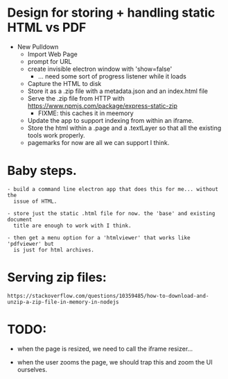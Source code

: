 # Design for storing + handling static HTML vs PDF

- New Pulldown
    - Import Web Page
    - prompt for URL
    - create invisible electron window with 'show=false'
       - ... need some sort of progress listener while it loads
    - Capture the HTML to disk
    - Store it as a .zip file with a metadata.json and an index.html file
    - Serve the .zip file from HTTP with
        https://www.npmjs.com/package/express-static-zip
        - FIXME: this caches it in meemory
    - Update the app to support indexing from within an iframe.
    - Store the html within a .page and a .textLayer so that all the existing
      tools work properly.
    - pagemarks for now are all we can support I think.

# Baby steps.

    - build a command line electron app that does this for me... without the
      issue of HTML.

    - store just the static .html file for now. the 'base' and existing document
      title are enough to work with I think.

    - then get a menu option for a 'htmlviewer' that works like 'pdfviewer' but
      is just for html archives.


# Serving zip files:

    https://stackoverflow.com/questions/10359485/how-to-download-and-unzip-a-zip-file-in-memory-in-nodejs

# TODO:

- when the page is resized, we need to call the iframe resizer...

- when the user zooms the page, we should trap this and zoom the UI ourselves.
